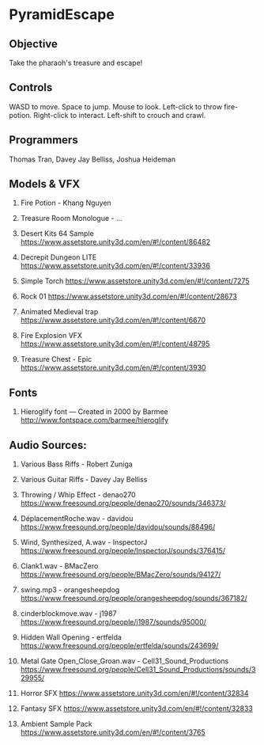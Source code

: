 # PyramidEscape

## Objective
Take the pharaoh's treasure and escape!

## Controls
WASD to move. Space to jump. Mouse to look. Left-click to throw fire-potion. Right-click to interact. Left-shift to crouch and crawl.

## Programmers
Thomas Tran, Davey Jay Belliss, Joshua Heideman

## Models & VFX
1. Fire Potion - Khang Nguyen

2. Treasure Room Monologue - ...

3. Desert Kits 64 Sample
https://www.assetstore.unity3d.com/en/#!/content/86482

4. Decrepit Dungeon LITE
https://www.assetstore.unity3d.com/en/#!/content/33936

5. Simple Torch
https://www.assetstore.unity3d.com/en/#!/content/7275

6. Rock 01
https://www.assetstore.unity3d.com/en/#!/content/28673

7. Animated Medieval trap
https://www.assetstore.unity3d.com/en/#!/content/6670

8. Fire Explosion VFX
https://www.assetstore.unity3d.com/en/#!/content/48795

9. Treasure Chest - Epic
https://www.assetstore.unity3d.com/en/#!/content/3930

## Fonts
1. Hieroglify font — Created in 2000 by Barmee
http://www.fontspace.com/barmee/hieroglify

## Audio Sources:
1. Various Bass Riffs - Robert Zuniga

2. Various Guitar Riffs - Davey Jay Belliss

3. Throwing / Whip Effect - denao270
https://www.freesound.org/people/denao270/sounds/346373/

4. DéplacementRoche.wav - davidou
https://www.freesound.org/people/davidou/sounds/88496/

5. Wind, Synthesized, A.wav - InspectorJ
https://www.freesound.org/people/InspectorJ/sounds/376415/

6. Clank1.wav - BMacZero
https://www.freesound.org/people/BMacZero/sounds/94127/

7. swing.mp3 - orangesheepdog
https://www.freesound.org/people/orangesheepdog/sounds/367182/

8. cinderblockmove.wav - j1987
https://www.freesound.org/people/j1987/sounds/95000/

9. Hidden Wall Opening - ertfelda
https://www.freesound.org/people/ertfelda/sounds/243699/

10. Metal Gate Open_Close_Groan.wav - Cell31_Sound_Productions
https://www.freesound.org/people/Cell31_Sound_Productions/sounds/329955/

11. Horror SFX
https://www.assetstore.unity3d.com/en/#!/content/32834

12. Fantasy SFX
https://www.assetstore.unity3d.com/en/#!/content/32833

13. Ambient Sample Pack
https://www.assetstore.unity3d.com/en/#!/content/3765
